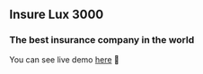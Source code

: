 ## Insure Lux 3000
### The best insurance company in the world

You can see live demo [here](https://insurelux3000.onrender.com/) 🚗